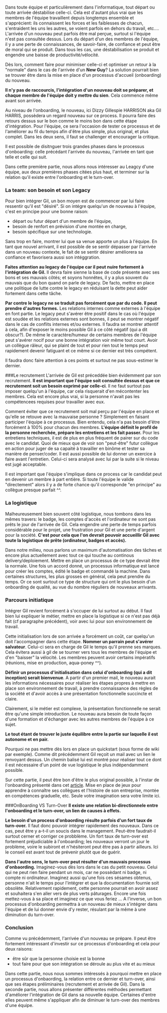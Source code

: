 Dans toute équipe et particulièrement dans l'informatique, tout départ ou toute arrivée déstabilise celle-ci.
Cela est d'autant plus vrai que les membres de l'équipe travaillent depuis longtemps ensemble et s'apprécient:
ils connaissent les forces et les faiblesses de chacun, s'entraident les uns les autres, se voient parfois en dehors du
travail, etc....
L'arrivée d'un nouveau peut parfois être mal perçue, surtout si l'équipe n'est pas consultée dessus.
Lors du départ d'un des membres de l'équipe, il y a une perte de connaissances, de savoir-faire, de confiance et peut
être de moral qui se produit.
Dans tous les cas, une déstabilisation se produit et engendre une baisse de productivité/vélocité.

Dès lors, comment faire pour minimiser celle-ci et optimiser un retour à la "normale" dans le cas de l'arrivée d'un
**New Guy**?
La solution pourrait bien se trouver être dans la mise en place d'un processus d'accueil (onboarding) du nouveau.

**Il n'y pas de raccourcis, l'intégration d'un nouveau doit se préparer, et chaque membre de l'équipe doit y mettre du
sien**. Cela commence même avant son arrivée.

Au niveau de l'onboarding, le nouveau, ici Dizzy Gillespie HARRISON aka Gil HARRIS, possèdera un regard nouveau sur ce process.
Il pourra faire des retours dessus sur le bon comme le moins bon dans cette étape d'intégration.
Pour l'équipe, ce sera l'occasion de tester ce processus et de l'améliorer au fil du temps afin d'être plus simple,
plus original, et plus complet.
Dans les deux sens, il faut se challenger et encourager la critique.

Il est possible de disitnguer trois grandes phases dans le processus d'onboarding: celle précédant l'arrivée du nouveau,
l'arrivée en tant que telle et celle qui suit.

Dans cette première partie, nous allons nous intéresser au Leagcy d'une équipe, aux deux premières phases citées plus haut, et
terminer sur la relation qu'il existe entre l'onboarding et le turn-over.

### La team: son besoin et son Legacy
Pour bien intégrer Gil, un bon moyen est de commencer par lui faire ressentir qu'il est "désiré". Si on intégre quelqu'un
de nouveau à l'équipe, c'est en principe pour une bonne raison:
- départ ou futur départ d'un membre de l'équipe,
- besoin de renfort en prévision d'une montée en charge,
- besoin spécifique sur une technologie.

Sans trop en faire, montrer lui que sa venue apporte un plus à l'équipe. En tant que nouvel arrivant, il est possible de
se sentir dépasser par l'arrivée dans un nouveau contexte, le fait de se sentir désirer améliorera sa confiance et favorisera
aussi son intéggration.

**Faites attention au legacy de l'équipe car il peut nuire fortement à l'intégration de Gil.**
Il devra faire sienne la base de code présente avec ses bons et ses mauvais côtés; et soyons honnêtes, il y a plus souvent
du mauvais que du bon quand on parle de legacy. De facto, mettre en place une politique de lutte contre le legacy en
réduisant la dette peut aider fortement dans cette tâche.

**Par contre le legacy ne se traduit pas forcément que par du code. Il peut prendre d'autres formes.**
Les relations internes comme externes à l'équipe en font partie. Le legacy peut s'avérer être positif dans le cas où
l'équipe est soudée et les relations externes sont bonnes, il peut se montrer négatif dans le cas de conflits internes
et/ou externes.
Il faudra se montrer attentif à cela, afin d'exposer le moins possible Gil à ce côté négatif (qui a dit obscur?).
De même le caractère/humeur de certains membres de l'équipe peut s'avérer nocif pour une bonne intégration voir même
tout court. Avoir un collègue râleur, qui se plaint de tout et pour rien tout le temps peut rapidement devenir fatiguant
et ce même si ce dernier est très compétent.

Il faudra donc faire attention à ces points et surtout ne pas sous-estimer le dernier.

###Le recrutement
L'arrivée de Gil est préceddée bien évidemment par son recrutement.
**Il est important que l'équipe soit consultée dessus et que ce recrutement soit un besoin exprimé par celle-ci**.
Il ne faut surtout pas imposer quelqu'un à l'équipe, car cela risquerait d'en mécontenter les membres.
Cela est encore plus vrai, si la personne n'avait pas les compétencees requises pour travailler avec eux.

Comment éviter que ce recrutement soit mal perçu par l'équipe en place et qu'elle se retouve avec la mauvaise personne ?
Simplement en faisant participer l'équipe à ce processus.
Bien entendu, cela n'a pas besoin d'être forcément à 100% pour chacun des membres.
**L'équipe définit le profil de la personne recherchée, prépare les entretiens et les fait passer.**
Pour les entretiens techniques, il est de plus en plus fréquent de pairer sur du code avec le candidat.
Quoi de mieux que de voir son "peut-être" futur collègue en action pour juger de sa capaité à travailler en binôme et tester
sa manière de penser/coder.
Il est aussi possible de lui donner un exercice à faire avant l'entretien. Celui-ci sera analysé avec lui par la suite
si le niveau est jugé acceptable.

Il est important que l'équipe s'implique dans ce process car le candidat peut en devenir un membre à part entière.
Si toute l'équipe le valide "directement" alors il y a de forte chance qu'il corresponde "en principe" au collègue
presque parfait ^^.

### La logistique
Malheureusement bien souvent côté logistique, nous tombons dans les mêmes travers: le badge, les comptes d'accès et
l'ordinateur ne sont pas prêts le jour de l'arrivée de Gil.
Cela engendre une perte de temps parfois considérable pour le projet, une frustration pour Gil et une perte d'argent pour la société.
**C'est pour cela que l'on devrait pouvoir accueillir Gil avec toute la logistique de prête (ordinateur, badges et accès).**

Dans notre milieu, nous parlons un maximum d'automatisation des tâches et encore plus actuellement avec tout ce qui
touche au continous delivery/deploiement. Mettre en place un processus de ce type devrait être la normale.
Une fois un accord donné, un processus informatique est lancé pour créer les comptes, édité le badge et commandé la
machine. Dans certaines structures, les plus grosses en général, cela peut prendre du temps.
Or ce sont surtout ce type de structure qui ont le plus besoin d'un onboarding de qualité, au vue du nombre réguliers de
nouveaux arrivants.

### Parcours initiatique
Intégrer Gil revient forcément à s'occuper de lui surtout au début. Il faut bien lui expliquer le métier, mettre
en place la logistique si ce n'est pas déjà fait (cf paragraphe précédent), voir avec lui pour son environnement de travail.

Cette initialisation lors de son arrivée a forcément un coût, car quelqu'un doit l'accompagner dans cette étape.
**Nommer un parrain peut s'avérer salvateur**. Celui-ci sera en charge de Gil le temps qu'il prenne ses marques.
Cela évitera aussi à gil de se tourner vers tous les membres de l'équipe et d'en "baisser" la vélocité.
Les membres peuvent avoir certains impératifs (réunions, mise en production, aqua-poney ^^).

**Définir un processus d'initialisation dans celui d'onboarding (qui a dit inception) serait bienvenue**. A partir
d'un premier mail, le nouveau aurait les informations nécessaires pour réaliser les étapes propres à mettre
en place son environnement de travail, à prendre connaissance des règles de la société et d'avoir accès à une présentation
fonctionnelle succincte et claire.

Clairement, si le métier est complexe, la présentation fonctionnelle ne serait être qu'une simple introduction. Le
nouveau aura besoin de toute façon d'une formation et d'échanger avec les autres membres de l'équipe à ce sujet.

**Le tout étant de trouver le juste équilibre entre la partie sur laquelle il est autonome et en pair.**

Pourquoi ne pas mettre dès lors en place un quickstart (sous forme de wiki par exemple). Comme dit précédemment Gil
reçoit un mail avec un lien le renvoyant dessus. Un chemin balisé lui est montré pour réaliser tout ce dont il
est nécessaire d'un point de vue logistique le plus indépendamment possible.

Sur cette partie, il peut être bon d'être le plus original possible, à l'instar de l'onboarding présenté dans
cet [article](http://rmsnews.com/points-cles-onboarding).
Mise en place de jeux pour apprendre à connaître ses collègues et l'histoire de son entreprise, montée en compétences
graduelle, etc. Seule votre imagination sera votre limite ici.

###OnBoarding VS Turn-Over
**Il existe une relation bi-directionnele entre l'onboarding et le turn-over, un lien de causes à effets.**

**Le besoin d'un process d'onbaording résulte parfois d'un fort taux de turn-over.** Il faut donc pouvoir intégrer
rapidement des nouveaux.
Dans ce cas, peut être y a-t-il un soucis dans le management. Peut-être faudrait-il surtout cerner et corriger ce probblème.
Un fort taux de turn-over est fortement préjudiciable à l'onboarding; les nouveaux verront un jour le problème, voire le
subiront et n'hésiteront peut être pas à partir ailleurs. Ici le conseil est avant tout de prévenir plutôt que de guérir.

**Dans l'autre sens, le turn-over peut résulter d'un mauvais processus d'onbaording.**
Imaginez-vous dès lors dans le cas du petit nouveau. Celui qui ne peut rien faire pendant un mois, car ne possèdant ni
badge, ni compte ni ordinateur. Imaginez aussi qu'une fois ces sésames obtenus, personne n'ait le temps pour l'intégrer
et que la documentation fournie soit obsolète.
Relativement rapidement, cette personne pourrait en avoir assez et souhaitera s'en aller vers de plus verts pâturages.
Encore une fois mettez-vous à sa place et imaginez ce que vous feriez ...
A l'inverse, un bon processus d'onboarding permettra à un nouveau de mieux s'intégrer dans l'équipe et de lui donner envie
d'y rester, résulant par la même à une diminution du turn-over.

### Conclusion
Comme vu précédemment, l'arrivée d'un nouveau se prépare. Il peut être fortement intéressant d'investir sur ce
processus d'onboarding et cela pour deux raisons:
- être sûr que la personne choisie est la bonne
- tout faire pour que son intégration se déroule au plus vite et au mieux

Dans cette partie, nous nous sommes intéressés à pourquoi mettre en place un processus d'onbaording, la relation entre
ce dernier et turn-over, ainsi que ses étapes préliminaires (recrutement et arrivée de Gil).
Dans la seconde partie, nous allons présenter différentes méthodes permettant d'améliorer l'intégration de Gil dans sa
nouvelle équipe. Certaines d'entre elles peuvent même s'appliquer afin de diminuer le turn-over des membres d'une équipe.
